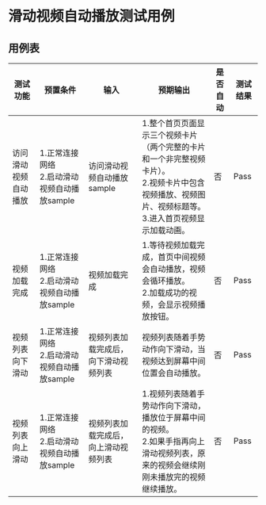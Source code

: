 # 滑动视频自动播放测试用例

## 用例表

| 测试功能              | 预置条件                                                    | 输入                                        | 预期输出                                                                                   | 是否自动 |测试结果|
|-------------------|---------------------------------------------------------|-------------------------------------------|----------------------------------------------------------------------------------------|------|--------------------------------|
| 访问滑动视频自动播放        | 	1.正常连接网络<br/> 2.启动滑动视频自动播放sample                       | 	访问滑动视频自动播放sample 	                       | 1.整个首页页面显示三个视频卡片（两个完整的卡片和一个非完整视频卡片）。<br/>2.视频卡片中包含视频播放、视频图片、视频标题等。<br/>3.进入首页视频显示加载动画。 | 否    |Pass|
| 视频加载完成            | 	1.正常连接网络<br/> 2.启动滑动视频自动播放sample              | 	视频加载完成                                   | 1.等待视频加载完成，首页中间视频会自动播放，视频会循环播放。<br/> 2.加载成功的视频，会显示视频播放按钮。                              | 否    |Pass|
| 视频列表向下滑动          | 	1.正常连接网络<br/> 2.启动滑动视频自动播放sample              | 	视频列表加载完成后，向下滑动视频列表                       | 	视频列表随着手势动作向下滑动，当视频达到屏幕中间位置会自动播放。                                                      | 否    |Pass|
| 视频列表向上滑动          | 	1.正常连接网络<br/> 2.启动滑动视频自动播放sample               | 视频列表加载完成后，向上滑动视频列表                        | 1.视频列表随着手势动作向下滑动，播放位于屏幕中间的视频。<br/> 2.如果手指再向上滑动视频列表，原来的视频会继续刚刚未播放完的视频继续播放。              | 否    |Pass|
